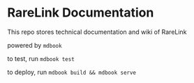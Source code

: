 # RareLink Documentation

This repo stores technical documentation and wiki of RareLink
 
powered by `mdbook`

to test, run `mdbook test`

to deploy, run `mdbook build && mdbook serve`
